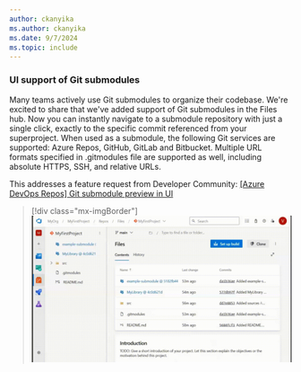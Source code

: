 ```yaml
---
author: ckanyika
ms.author: ckanyika
ms.date: 9/7/2024
ms.topic: include
---
```


### UI support of Git submodules

Many teams actively use Git submodules to organize their codebase. We're excited to share that we've added support of Git submodules in the Files hub. Now you can instantly navigate to a submodule repository with just a single click, exactly to the specific commit referenced from your superproject. When used as a submodule, the following Git services are supported: Azure Repos, GitHub, GitLab and Bitbucket. Multiple URL formats specified in .gitmodules file are supported as well, including absolute HTTPS, SSH, and relative URLs.

This addresses a feature request from Developer Community: [[Azure DevOps Repos] Git submodule preview in UI](https://developercommunity.visualstudio.com/t/azure-devops-repos-git-submodule-preview-in-ui/1033995)

> [!div class="mx-imgBorder"]
> ![Gif to demo navigate to a submodule repository.](../../media/244-repos-01.gif "gif to navigate to a submodule repository")
